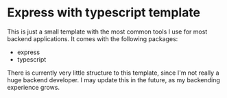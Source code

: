 # Express with typescript template

This is just a small template with the most common tools I use for most backend applications. It comes with the following packages:

- express
- typescript

There is currently very little structure to this template, since I'm not really a huge backend developer. I may update this in the future, as my backending experience grows.